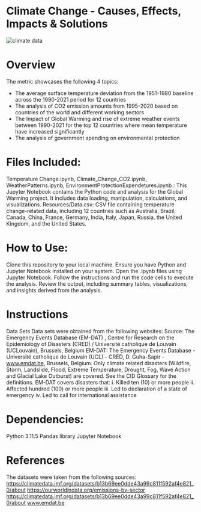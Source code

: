 # Climate Change - Causes, Effects, Impacts & Solutions

![climate data](https://github.com/vivsarraf/GroupProject/assets/135401654/691477aa-1ec1-401d-808c-559977cea6af)


# Overview 
The metric showcases the following 4 topics:
 - The average surface temperature deviation from the 1951-1980 baseline across the 1990-2021 period for 12 countries
 - The analysis of CO2 emission amounts from 1995-2020 based on countries of the world and different working sectors
 - The Impact of Global Warming and rise of extreme weather events between 1990-2021 for the top 12 countries where mean temperature have increased significantly
 - The analysis of government spending on environmental protection

# Files Included:
Temperature Change.ipynb, Climate_Change_CO2.ipynb, WeatherPatterns.ipynb, EnvironmentProtectionExpendetures.ipynb : This Jupyter Notebook contains the Python code and analysis for the Global Warming project. It includes data loading, manipulation, calculations, and visualizations. Resources/Data.csv: CSV file containing temperature change-related data, including 12 countries such as Australia, Brazil, Canada, China, France, Germany, India, Italy, Japan, Russia, the United Kingdom, and the United States.


# How to Use:
Clone this repository to your local machine. Ensure you have Python and Jupyter Notebook installed on your system. Open the .ipynb files using Jupyter Notebook. Follow the instructions and run the code cells to execute the analysis. Review the output, including summary tables, visualizations, and insights derived from the analysis.

# Instructions

Data Sets
Data sets were obtained from the following websites:
Source: The Emergency Events Database (EM-DAT) , Centre for Research on the Epidemiology of Disasters (CRED) / Université catholique de Louvain (UCLouvain), Brussels, Belgium 
EM-DAT: The Emergency Events Database - Université catholique de Louvain (UCL) - CRED, D. Guha-Sapir - www.emdat.be, Brussels, Belgium.
Only climate related disasters (Wildfire, Storm, Landslide, Flood, Extreme Temperature, Drought, Fog, Wave Action and Glacial Lake Outburst) are covered. See the CID Glossary for the definitions.
EM-DAT covers disasters that:
i.          Killed ten (10) or more people 
ii.         Affected hundred (100) or more people 
iii.       Led to declaration of a state of emergency
iv.        Led to call for international assistance 


# Dependencies:
Python 3.11.5
Pandas library
Jupyter Notebook 

# References
The datasets were taken from the following sources:
https://climatedata.imf.org/datasets/b13b69ee0dde43a99c811f592af4e821_0/about
https://ourworldindata.org/emissions-by-sector
https://climatedata.imf.org/datasets/b13b69ee0dde43a99c811f592af4e821_0/about
www.emdat.be
